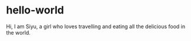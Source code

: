 # hello-world

Hi,
I am Siyu, a girl who loves travelling and eating all the delicious food in the world. 
